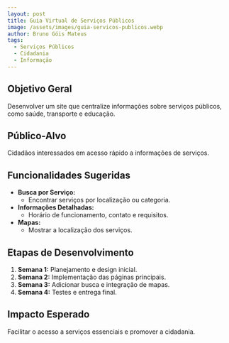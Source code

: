 ```yaml
---
layout: post
title: Guia Virtual de Serviços Públicos
image: /assets/images/guia-servicos-publicos.webp
author: Bruno Góis Mateus
tags:
  - Serviços Públicos
  - Cidadania
  - Informação
---
```

## Objetivo Geral
Desenvolver um site que centralize informações sobre serviços públicos, como saúde, transporte e educação.

## Público-Alvo
Cidadãos interessados em acesso rápido a informações de serviços.

## Funcionalidades Sugeridas
- **Busca por Serviço:**  
  - Encontrar serviços por localização ou categoria.  
- **Informações Detalhadas:**  
  - Horário de funcionamento, contato e requisitos.  
- **Mapas:**  
  - Mostrar a localização dos serviços.  

## Etapas de Desenvolvimento
1. **Semana 1:** Planejamento e design inicial.  
2. **Semana 2:** Implementação das páginas principais.  
3. **Semana 3:** Adicionar busca e integração de mapas.  
4. **Semana 4:** Testes e entrega final.

## Impacto Esperado
Facilitar o acesso a serviços essenciais e promover a cidadania.

